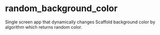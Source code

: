 # random_background_color

Single screen app that dynamically changes Scaffold background color by algorithm which returns random color.
